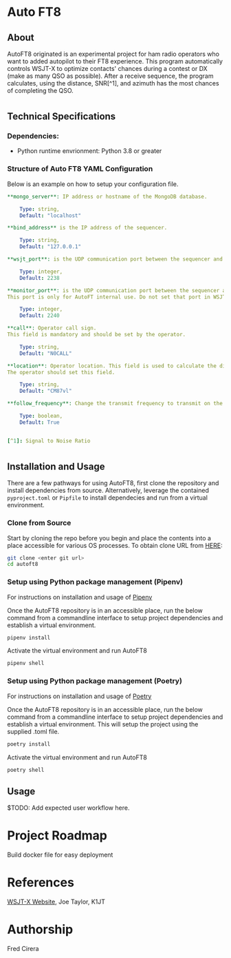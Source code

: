 # Auto FT8
## About
AutoFT8 originated is an experimental project for ham radio operators who want to added autopilot to their FT8 experience. This program automatically controls WSJT-X to optimize contacts' chances during a contest or DX (make as many QSO as possible). After a receive sequence, the program calculates, using the distance, SNR[^1], and azimuth has the most chances of completing the QSO.

#
## Technical Specifications

### Dependencies:
- Python runtime envrionment: Python 3.8 or greater

### Structure of Auto FT8 YAML Configuration
Below is an example on how to setup your configuration file.

```yaml
**mongo_server**: IP address or hostname of the MongoDB database.

    Type: string,
    Default: "localhost"

**bind_address** is the IP address of the sequencer.

    Type: string,
    Default: "127.0.0.1"

**wsjt_port**: is the UDP communication port between the sequencer and WSJT-X.

    Type: integer,
    Default: 2238

**monitor_port**: is the UDP communication port between the sequencer and ftconsole.
This port is only for AutoFT internal use. Do not set that port in WSJT-X configuration.

    Type: integer,
    Default: 2240

**call**: Operator call sign.
This field is mandatory and should be set by the operator.

    Type: string,
    Default: "N0CALL"

**location**: Operator location. This field is used to calculate the distance and azimuth between your station and the calling station.
The operator should set this field.

    Type: string,
    Default: "CM87vl"

**follow_frequency**: Change the transmit frequency to transmit on the same frequency as the caller

    Type: boolean,
    Default: True


[^1]: Signal to Noise Ratio
```
#
## Installation and Usage
There are a few pathways for using AutoFT8, first clone the repository and install dependencies from source. Alternatively, leverage the contained `pyproject.toml` or `Pipfile` to install dependecies and run from a virtual environment.
### Clone from Source
Start by cloning the repo before you begin and place the contents into a place accessible for various OS processes. To obtain clone URL from [HERE](https://github.com/0x9900/AutoFT8):
```sh
git clone <enter git url>
cd autoft8
```
### Setup using Python package management (Pipenv)
For instructions on installation and usage of [Pipenv](https://pipenv.pypa.io/en/latest/install/)

Once the AutoFT8 repository is in an accessible place, run the below command from a commandline interface to setup project dependencies and establish a virtual environment.
```sh
pipenv install
```
Activate the virtual environment and run AutoFT8
```sh
pipenv shell
```

### Setup using Python package management (Poetry)
For instructions on installation and usage of [Poetry](https://python-poetry.org)

Once the AutoFT8 repository is in an accessible place, run the below command from a commandline interface to setup project dependencies and establish a virtual environment. This will setup the project using the supplied .toml file.

```sh
poetry install
```
Activate the virtual environment and run AutoFT8
```sh
poetry shell
```

## Usage
$TODO: Add expected user workflow here.

# Project Roadmap
Build docker file for easy deployment


# References
[WSJT-X Website](https://physics.princeton.edu/pulsar/k1jt/wsjtx.html), Joe Taylor, K1JT

# Authorship
Fred Cirera
